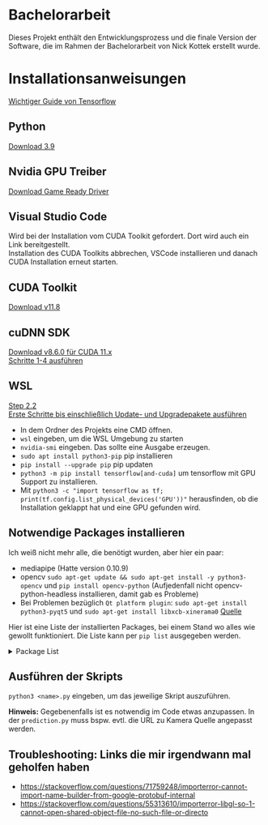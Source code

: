 # Bachelorarbeit
Dieses Projekt enthält den Entwicklungsprozess und die finale Version der Software, die im Rahmen der Bachelorarbeit von Nick Kottek erstellt wurde.

# Installationsanweisungen
[Wichtiger Guide von Tensorflow](https://www.tensorflow.org/install/pip#windows-wsl2)

## Python
[Download 3.9](https://www.python.org/downloads/release/python-390/)

## Nvidia GPU Treiber
[Download Game Ready Driver](https://www.nvidia.com/download/index.aspx)

## Visual Studio Code
Wird bei der Installation vom CUDA Toolkit gefordert. Dort wird auch ein Link bereitgestellt.  
Installation des CUDA Toolkits abbrechen, VSCode installieren und danach CUDA Installation erneut starten.

## CUDA Toolkit
[Download v11.8](https://developer.nvidia.com/cuda-11-8-0-download-archive?target_os=Windows&target_arch=x86_64&target_version=11&target_type=exe_network)

## cuDNN SDK
[Download v8.6.0 für CUDA 11.x](https://developer.nvidia.com/rdp/cudnn-archive)  
[Schritte 1-4 ausführen](https://docs.nvidia.com/deeplearning/cudnn/install-guide/index.html#installwindows)

## WSL
[Step 2.2](https://docs.nvidia.com/cuda/wsl-user-guide/index.html)  
[Erste Schritte bis einschließlich Update- und Upgradepakete ausführen](https://learn.microsoft.com/de-de/windows/wsl/setup/environment#get-started)

- In dem Ordner des Projekts eine CMD öffnen.  
- `wsl` eingeben, um die WSL Umgebung zu starten  
- `nvidia-smi` eingeben. Das sollte eine Ausgabe erzeugen.  
- `sudo apt install python3-pip` pip installieren
- `pip install --upgrade pip` pip updaten
- `python3 -m pip install tensorflow[and-cuda]` um tensorflow mit GPU Support zu installieren.
- Mit `python3 -c "import tensorflow as tf; print(tf.config.list_physical_devices('GPU'))"` herausfinden,
ob die Installation geklappt hat und eine GPU gefunden wird. 

## Notwendige Packages installieren

Ich weiß nicht mehr alle, die benötigt wurden, aber hier ein paar:

- mediapipe (Hatte version 0.10.9)
- opencv `sudo apt-get update && sudo apt-get install -y python3-opencv` und `pip install opencv-python` 
(Aufjedenfall nicht opencv-python-headless installieren, damit gab es Probleme)
- Bei Problemen bezüglich `Qt platform plugin`: `sudo apt-get install python3-pyqt5` und `sudo apt-get install libxcb-xinerama0` [Quelle](https://github.com/labelmeai/labelme/issues/842)

Hier ist eine Liste der installierten Packages, bei einem Stand wo alles wie gewollt funktioniert.
Die Liste kann per `pip list` ausgegeben werden.

<details>
    <summary>Package List</summary>

    absl-py                      2.0.0  
    astunparse                   1.6.3  
    attrs                        23.2.0  
    blinker                      1.4  
    cachetools                   5.3.2  
    certifi                      2023.11.17  
    cffi                         1.16.0  
    charset-normalizer           3.3.2  
    command-not-found            0.3  
    contourpy                    1.2.0  
    cryptography                 3.4.8  
    cycler                       0.12.1  
    dbus-python                  1.2.18  
    distro                       1.7.0  
    distro-info                  1.1+ubuntu0.2  
    flatbuffers                  23.5.26  
    fonttools                    4.47.2  
    gast                         0.5.4  
    google-auth                  2.26.1  
    google-auth-oauthlib         1.2.0  
    google-pasta                 0.2.0  
    grpcio                       1.60.0  
    h5py                         3.10.0  
    httplib2                     0.20.2  
    idna                         3.6  
    importlib-metadata           4.6.4  
    jeepney                      0.7.1  
    keras                        2.15.0  
    keyring                      23.5.0  
    kiwisolver                   1.4.5  
    launchpadlib                 1.10.16  
    lazr.restfulclient           0.14.4  
    lazr.uri                     1.0.6  
    libclang                     16.0.6  
    Markdown                     3.5.2  
    MarkupSafe                   2.1.3  
    matplotlib                   3.8.2  
    mediapipe                    0.10.9  
    ml-dtypes                    0.2.0  
    more-itertools               8.10.0  
    netifaces                    0.11.0  
    numpy                        1.26.3  
    nvidia-cublas-cu12           12.2.5.6  
    nvidia-cuda-cupti-cu12       12.2.142  
    nvidia-cuda-nvcc-cu12        12.2.140  
    nvidia-cuda-nvrtc-cu12       12.2.140  
    nvidia-cuda-runtime-cu12     12.2.140  
    nvidia-cudnn-cu12            8.9.4.25  
    nvidia-cufft-cu12            11.0.8.103  
    nvidia-curand-cu12           10.3.3.141  
    nvidia-cusolver-cu12         11.5.2.141  
    nvidia-cusparse-cu12         12.1.2.141  
    nvidia-nccl-cu12             2.16.5  
    nvidia-nvjitlink-cu12        12.2.140  
    oauthlib                     3.2.0  
    opencv-contrib-python        4.9.0.80  
    opt-einsum                   3.3.0  
    packaging                    23.2  
    pillow                       10.2.0  
    pip                          23.3.2  
    protobuf                     3.20.3  
    pyasn1                       0.5.1  
    pyasn1-modules               0.3.0  
    pycparser                    2.21  
    PyGObject                    3.42.1  
    PyJWT                        2.3.0  
    pyparsing                    2.4.7  
    python-apt                   2.4.0+ubuntu2  
    python-dateutil              2.8.2  
    PyYAML                       5.4.1  
    requests                     2.31.0  
    requests-oauthlib            1.3.1  
    rsa                          4.9  
    SecretStorage                3.3.1  
    setuptools                   59.6.0  
    six                          1.16.0  
    sounddevice                  0.4.6  
    systemd-python               234  
    tensorboard                  2.15.1  
    tensorboard-data-server      0.7.2  
    tensorflow                   2.15.0.post1  
    tensorflow-estimator         2.15.0  
    tensorflow-io-gcs-filesystem 0.35.0  
    termcolor                    2.4.0  
    typing_extensions            4.9.0  
    ubuntu-advantage-tools       8001  
    ufw                          0.36.1  
    unattended-upgrades          0.1  
    urllib3                      2.1.0  
    wadllib                      1.3.6  
    Werkzeug                     3.0.1  
    wheel                        0.37.1  
    wrapt                        1.14.1  
    zipp                         1.0.0
</details>

## Ausführen der Skripts
`python3 <name>.py` eingeben, um das jeweilige Skript auszuführen.

**Hinweis:** Gegebenenfalls ist es notwendig im Code etwas anzupassen. 
In der `prediction.py` muss bspw. evtl. die URL zu Kamera Quelle angepasst werden.

## Troubleshooting: Links die mir irgendwann mal geholfen haben

- https://stackoverflow.com/questions/71759248/importerror-cannot-import-name-builder-from-google-protobuf-internal
- https://stackoverflow.com/questions/55313610/importerror-libgl-so-1-cannot-open-shared-object-file-no-such-file-or-directo

